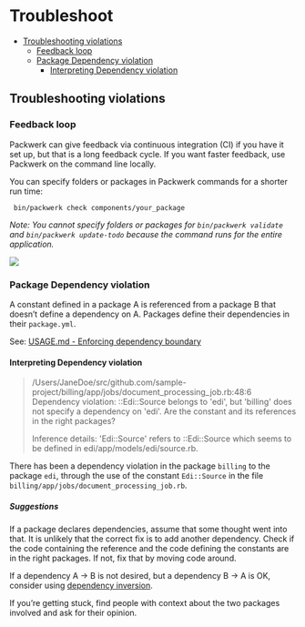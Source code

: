 # Troubleshoot

* [Troubleshooting violations](#Troubleshooting-violations)
  * [Feedback loop](#Feedback-loop)
  * [Package Dependency violation](#Package-Dependency-violation)
    * [Interpreting Dependency violation](#Interpreting-Dependency-violation)

## Troubleshooting violations

### Feedback loop
Packwerk can give feedback via continuous integration (CI) if you have it set up, but that is a long feedback cycle. If you want faster feedback, use Packwerk on the command line locally.

You can specify folders or packages in Packwerk commands for a shorter run time:

     bin/packwerk check components/your_package

_Note: You cannot specify folders or packages for `bin/packwerk validate` and `bin/packwerk update-todo` because the 
command runs for the entire application._

![](static/packwerk_check_violation.gif)

### Package Dependency violation
A constant defined in a package A is referenced from a package B that doesn’t define a dependency on A. Packages define their dependencies in their `package.yml`.

See: [USAGE.md - Enforcing dependency boundary](USAGE.md#Enforcing-dependency-boundary)

#### Interpreting Dependency violation

> /Users/JaneDoe/src/github.com/sample-project/billing/app/jobs/document_processing_job.rb:48:6
> Dependency violation: ::Edi::Source belongs to 'edi', but 'billing' does not specify a dependency on 'edi'.
> Are the constant and its references in the right packages?
>
> Inference details: 'Edi::Source' refers to ::Edi::Source which seems to be defined in edi/app/models/edi/source.rb.

There has been a dependency violation in the package `billing` to the package `edi`, through the use of the constant `Edi::Source` in the file `billing/app/jobs/document_processing_job.rb`.

##### Suggestions
If a package declares dependencies, assume that some thought went into that. It is unlikely that the correct fix is to add another dependency.
Check if the code containing the reference and the code defining the constants are in the right packages. If not, fix that by moving code around.

If a dependency A -> B is not desired, but a dependency B -> A is OK, consider using [dependency inversion](https://www.sandimetz.com/blog/2009/03/21/solid-design-principles).

If you’re getting stuck, find people with context about the two packages involved and ask for their opinion.
